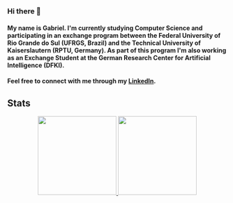 ### Hi there 👋
#### My name is Gabriel. I'm currently studying Computer Science and participating in an exchange program between the Federal University of Rio Grande do Sul (UFRGS, Brazil) and the Technical University of Kaiserslautern (RPTU, Germany). As part of this program I'm also working as an Exchange Student at the German Research Center for Artificial Intelligence (DFKI).
#### Feel free to connect with me through my <a href="https://www.linkedin.com/in/gabriel-madeira" target="_blank">LinkedIn</a>.


## Stats
<div align="center">
  <a href="https://github.com/gabrielmadeira">
  <img height="180em" src="https://github-readme-stats.vercel.app/api?username=gabrielmadeira&show_icons=true&theme=dracula&include_all_commits=true&count_private=true"/>
  <img height="180em" src="https://github-readme-stats.vercel.app/api/top-langs/?username=gabrielmadeira&layout=compact&langs_count=7&theme=dracula"/>
</div>

<!--
**gabrielmadeira/gabrielmadeira** is a ✨ _special_ ✨ repository because its `README.md` (this file) appears on your GitHub profile.

Here are some ideas to get you started:

- 🔭 I’m currently working on ...
- 🌱 I’m currently learning ...
- 👯 I’m looking to collaborate on ...
- 🤔 I’m looking for help with ...
- 💬 Ask me about ...
- 📫 How to reach me: ...
- 😄 Pronouns: ...
- ⚡ Fun fact: ...
-->

